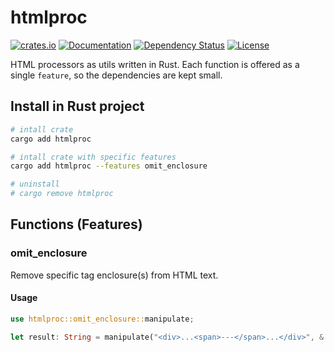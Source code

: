 # htmlproc

[![crates.io](https://img.shields.io/crates/v/htmlproc?label=latest)](https://crates.io/crates/htmlproc)
[![Documentation](https://docs.rs/htmlproc/badge.svg?version=latest)](https://docs.rs/htmlproc/latest)
[![Dependency Status](https://deps.rs/crate/htmlproc/latest/status.svg)](https://deps.rs/crate/htmlproc/latest)
[![License](https://img.shields.io/github/license/nabbisen/htmlproc-rs)](https://github.com/nabbisen/htmlproc-rs/blob/main/LICENSE)

HTML processors as utils written in Rust.
Each function is offered as a single `feature`, so the dependencies are kept small.

## Install in Rust project

```sh
# intall crate
cargo add htmlproc

# intall crate with specific features
cargo add htmlproc --features omit_enclosure

# uninstall
# cargo remove htmlproc
```

## Functions (Features)

### omit_enclosure

Remove specific tag enclosure(s) from HTML text.

#### Usage

```rust
use htmlproc::omit_enclosure::manipulate;

let result: String = manipulate("<div>...<span>---</span>...</div>", &["span"]);
```
